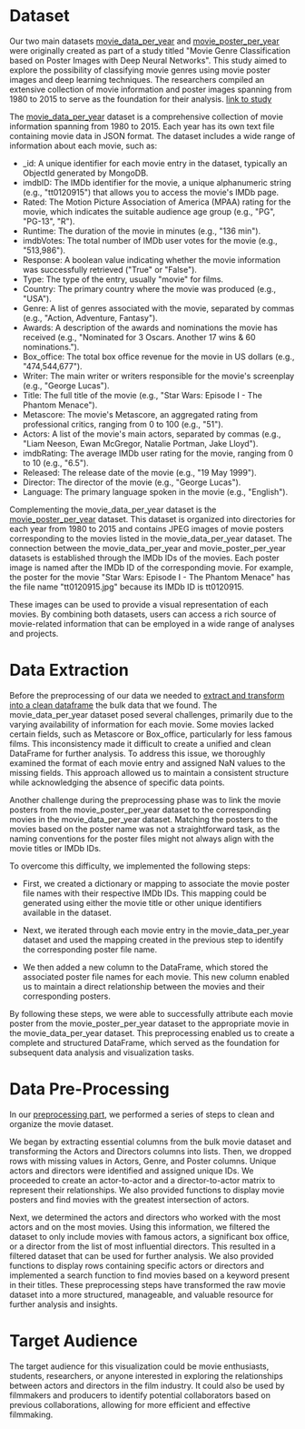 # Dataset

Our two main datasets [movie_data_per_year](https://github.com/KenjiTet/MA2-Kenji-Aymeric-Data-Viz/tree/main/Dataset/movie_data_per_year) and [movie_poster_per_year](https://github.com/KenjiTet/MA2-Kenji-Aymeric-Data-Viz/tree/main/Dataset/movie_poster_per_year) were originally created as part of a study titled "Movie Genre Classification based on Poster Images with Deep Neural Networks". This study aimed to explore the possibility of classifying movie genres using movie poster images and deep learning techniques. The researchers compiled an extensive collection of movie information and poster images spanning from 1980 to 2015 to serve as the foundation for their analysis. [link to study](http://mmcv.csie.ncku.edu.tw/~wtchu/projects/MoviePoster/index.html)

The [movie_data_per_year](https://github.com/KenjiTet/MA2-Kenji-Aymeric-Data-Viz/tree/main/Dataset/movie_data_per_year) dataset is a comprehensive collection of movie information spanning from 1980 to 2015. Each year has its own text file containing movie data in JSON format. 
The dataset includes a wide range of information about each movie, such as:

  - _id: A unique identifier for each movie entry in the dataset, typically an ObjectId generated by MongoDB.
  - imdbID: The IMDb identifier for the movie, a unique alphanumeric string (e.g., "tt0120915") that allows you to access the movie's IMDb page.
  - Rated: The Motion Picture Association of America (MPAA) rating for the movie, which indicates the suitable audience age group (e.g., "PG", "PG-13", "R").
  - Runtime: The duration of the movie in minutes (e.g., "136 min").
  - imdbVotes: The total number of IMDb user votes for the movie (e.g., "513,986").
  - Response: A boolean value indicating whether the movie information was successfully retrieved ("True" or "False").
  - Type: The type of the entry, usually "movie" for films.
  - Country: The primary country where the movie was produced (e.g., "USA").
  - Genre: A list of genres associated with the movie, separated by commas (e.g., "Action, Adventure, Fantasy").
  - Awards: A description of the awards and nominations the movie has received (e.g., "Nominated for 3 Oscars. Another 17 wins & 60 nominations.").
  - Box_office: The total box office revenue for the movie in US dollars (e.g., "474,544,677").
  - Writer: The main writer or writers responsible for the movie's screenplay (e.g., "George Lucas").
  - Title: The full title of the movie (e.g., "Star Wars: Episode I - The Phantom Menace").
  - Metascore: The movie's Metascore, an aggregated rating from professional critics, ranging from 0 to 100 (e.g., "51").
  - Actors: A list of the movie's main actors, separated by commas (e.g., "Liam Neeson, Ewan McGregor, Natalie Portman, Jake Lloyd").
  - imdbRating: The average IMDb user rating for the movie, ranging from 0 to 10 (e.g., "6.5").
  - Released: The release date of the movie (e.g., "19 May 1999").
  - Director: The director of the movie (e.g., "George Lucas").
  - Language: The primary language spoken in the movie (e.g., "English").

Complementing the movie_data_per_year dataset is the [movie_poster_per_year](https://github.com/KenjiTet/MA2-Kenji-Aymeric-Data-Viz/tree/main/Dataset/movie_poster_per_year) dataset. This dataset is organized into directories for each year from 1980 to 2015 and contains JPEG images of movie posters corresponding to the movies listed in the movie_data_per_year dataset. The connection between the movie_data_per_year and movie_poster_per_year datasets is established through the IMDb IDs of the movies. Each poster image is named after the IMDb ID of the corresponding movie. For example, the poster for the movie "Star Wars: Episode I - The Phantom Menace" has the file name "tt0120915.jpg" because its IMDb ID is tt0120915. 

These images can be used to provide a visual representation of each movies. By combining both datasets, users can access a rich source of movie-related information that can be employed in a wide range of analyses and projects.

# Data Extraction

Before the preprocessing of our data we needed to [extract and transform into a clean dataframe](https://github.com/KenjiTet/MA2-Kenji-Aymeric-Data-Viz/tree/main/Dataset/data_extraction.ipynb) the bulk data that we found. The movie_data_per_year dataset posed several challenges, primarily due to the varying availability of information for each movie. Some movies lacked certain fields, such as Metascore or Box_office, particularly for less famous films. This inconsistency made it difficult to create a unified and clean DataFrame for further analysis. To address this issue, we thoroughly examined the format of each movie entry and assigned NaN values to the missing fields. This approach allowed us to maintain a consistent structure while acknowledging the absence of specific data points.

Another challenge during the preprocessing phase was to link the movie posters from the movie_poster_per_year dataset to the corresponding movies in the movie_data_per_year dataset. Matching the posters to the movies based on the poster name was not a straightforward task, as the naming conventions for the poster files might not always align with the movie titles or IMDb IDs.

To overcome this difficulty, we implemented the following steps:

  - First, we created a dictionary or mapping to associate the movie poster file names with their respective IMDb IDs. This mapping could be generated using either the movie title or other unique identifiers available in the dataset.

  - Next, we iterated through each movie entry in the movie_data_per_year dataset and used the mapping created in the previous step to identify the corresponding poster file name.

  - We then added a new column to the DataFrame, which stored the associated poster file names for each movie. This new column enabled us to maintain a direct relationship between the movies and their corresponding posters.

By following these steps, we were able to successfully attribute each movie poster from the movie_poster_per_year dataset to the appropriate movie in the movie_data_per_year dataset. This preprocessing enabled us to create a complete and structured DataFrame, which served as the foundation for subsequent data analysis and visualization tasks.

# Data Pre-Processing

In our [preprocessing part](https://github.com/KenjiTet/MA2-Kenji-Aymeric-Data-Viz/tree/main/Dataset/data_processing.ipynb), we performed a series of steps to clean and organize the movie dataset. 

We began by extracting essential columns from the bulk movie dataset and transforming the Actors and Directors columns into lists. Then, we dropped rows with missing values in Actors, Genre, and Poster columns. Unique actors and directors were identified and assigned unique IDs. We proceeded to create an actor-to-actor and a director-to-actor matrix to represent their relationships. We also provided functions to display movie posters and find movies with the greatest intersection of actors.

Next, we determined the actors and directors who worked with the most actors and on the most movies. Using this information, we filtered the dataset to only include movies with famous actors, a significant box office, or a director from the list of most influential directors. This resulted in a filtered dataset that can be used for further analysis. We also provided functions to display rows containing specific actors or directors and implemented a search function to find movies based on a keyword present in their titles. These preprocessing steps have transformed the raw movie dataset into a more structured, manageable, and valuable resource for further analysis and insights.
# Target Audience

The target audience for this visualization could be movie enthusiasts, students, researchers, or anyone interested in exploring the relationships between actors and directors in the film industry. It could also be used by filmmakers and producers to identify potential collaborators based on previous collaborations, allowing for more efficient and effective filmmaking.

